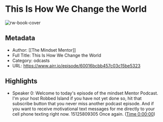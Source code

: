 # This Is How We Change the World

![rw-book-cover](https://content.production.cdn.art19.com/images/b7/f9/76/23/b7f97623-a2aa-44a9-bfa1-40341bd18c94/379a3d047e8e566c32fc717c077395fcba3de55ed55733190e50236abb42bc34485954c4f5752d9a13179967bcc292e9d027ef0bfa3becc4dae6088fb1d6f203.jpeg)

## Metadata
- Author: [[The Mindset Mentor]]
- Full Title: This Is How We Change the World
- Category: odcasts
- URL: https://www.airr.io/episode/60016bcbb457c03c15be5323

## Highlights
- Speaker 0: Welcome to today's episode of the mindset Mentor Podcast. I'm your host Robbed Island if you have not yet done so, hit that subscribe button that you never miss another podcast episode. And if you want to receive motivational text messages for me directly to your cell phone texting right now. 15125809305 Once again. ([Time 0:00:00](https://www.airr.io/quote/6001fd35f34dae0c0830e9b3))
